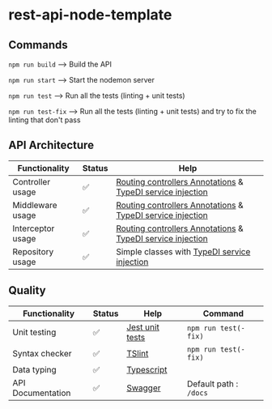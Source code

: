 # rest-api-node-template
## Commands
```npm run build```     --> Build the API

```npm run start```     --> Start the nodemon server

```npm run test```      --> Run all the tests (linting + unit tests)

```npm run test-fix```  --> Run all the tests (linting + unit tests) and try to fix the linting that don't pass
## API Architecture
| Functionality     | Status                | Help |
|-------------------|-----------------------|------|
| Controller usage  | :white_check_mark:    | [Routing controllers Annotations](https://github.com/typestack/routing-controllers) & [TypeDI service injection](https://github.com/typestack/typedi) |
| Middleware usage  | :white_check_mark:    | [Routing controllers Annotations](https://github.com/typestack/routing-controllers) & [TypeDI service injection](https://github.com/typestack/typedi) |
| Interceptor usage | :white_check_mark:    | [Routing controllers Annotations](https://github.com/typestack/routing-controllers) & [TypeDI service injection](https://github.com/typestack/typedi) |
| Repository usage  | :white_check_mark:    | Simple classes with [TypeDI service injection](https://github.com/typestack/typedi) |

## Quality
| Functionality     | Status                | Help                                          | Command                   |
|-------------------|-----------------------|-----------------------------------------------|---------------------------|
| Unit testing      | :white_check_mark:    | [Jest unit tests](https://jestjs.io/fr/)      | ```npm run test(-fix)```  |
| Syntax checker    | :white_check_mark:    | [TSlint](https://palantir.github.io/tslint/)  | ```npm run test(-fix)```  |
| Data typing       | :white_check_mark:    | [Typescript](https://www.typescriptlang.org/) |                           |
| API Documentation | :white_check_mark:    | [Swagger](https://swagger.io/)                | Default path : ```/docs```|